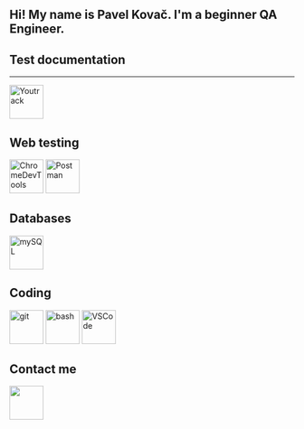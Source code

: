 
## Hi! My name is Pavel Kovač. I'm a beginner QA Engineer.

## Test documentation
<hr style="border: 1px teal;"> 
<img width="60px" alt="Youtrack" img src="https://upload.wikimedia.org/wikipedia/commons/thumb/9/95/YouTrack_Icon.png/250px-YouTrack_Icon.png"> 

## Web testing
<img width="60px" alt="ChromeDevTools" img src="https://www.svgrepo.com/show/378786/chrome-devtools.svg">
<img width="60px" alt="Postman" src="https://www.svgrepo.com/show/354202/postman-icon.svg">

## Databases
<img width="60px" alt="mySQL" src="https://www.mysql.com/common/logos/logo-mysql-170x115.png">

## Coding
<img width="60px" alt="git" src="https://upload.wikimedia.org/wikipedia/commons/thumb/3/3f/Git_icon.svg/146px-Git_icon.svg.png?20220905010122">
<img width="60px" alt="bash" src="https://upload.wikimedia.org/wikipedia/commons/thumb/4/4b/Bash_Logo_Colored.svg/640px-Bash_Logo_Colored.svg.png">
<img width="60px" alt="VSCode" src="https://upload.wikimedia.org/wikipedia/commons/thumb/9/9a/Visual_Studio_Code_1.35_icon.svg/768px-Visual_Studio_Code_1.35_icon.svg.png?20210804221519">

## Contact me
<a href="mailto:runegar9@gmail.com">
    <img src="https://upload.wikimedia.org/wikipedia/commons/0/0a/Gmail_logo.png" width="60px">